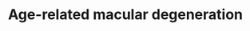 ---
annotations:
- id: DOID:10871
  parent: genetic disease
  type: Disease Ontology
  value: age related macular degeneration
- id: CL:0002586
  parent: animal cell
  type: Cell Type Ontology
  value: retinal pigment epithelial cell
authors:
- Eweitz
citedin: ''
communities: []
description: Age-related macular degeneration (AMD) is a leading cause of vision impairment
  in individuals aged 55 and older in the Western world.  This diagram shows metabolic
  pathway crosstalk in AMD.    In AMD, the upregulation of PARP2 expression leads
  to the downregulation of SIRT1. The depletion of SIRT1, a NAD+-dependent deacetylase,
  causes acetylation and inactivation of PGC-1α. Reduced SIRT1 levels activate the
  TORC1 complex in AMD, which inhibits autophagy through phosphorylation-mediated
  suppression of Atg13 and ULK1. Additionally, activated mTOR enhances glycolysis.
  MAPK3 expression is reduced in AMD RPE cells, which can result in increased PMAIP1
  mRNA levels, leading to higher NOXA protein expression. NOXA promotes changes in
  the mitochondrial membrane and the release of apoptogenic proteins. MDH1, a key
  gene in energy metabolism, is upregulated in AMD RPE cells. This cytosolic enzyme
  plays an essential role in the malate-aspartate shuttle, allowing malate to pass
  through the mitochondrial membrane, and facilitates the NAD/NADH-dependent reversible
  oxidation of oxaloacetate to malate. In AMD RPE cells, reduced AMPK activity may
  disrupt both catabolic and anabolic processes, further downregulating PGC-1α and
  SIRT1.   Inspired by Figure 7 in [Zhang et al. (2020)](https://pmc.ncbi.nlm.nih.gov/articles/PMC7016007/).
last-edited: 2025-03-26
ndex: null
organisms:
- Homo sapiens
redirect_from:
- /index.php/Pathway:WP5526
- /instance/WP5526
- /instance/WP5526_r138229
revision: r138229
schema-jsonld:
- '@context': https://schema.org/
  '@id': https://wikipathways.github.io/pathways/WP5526.html
  '@type': Dataset
  creator:
    '@type': Organization
    name: WikiPathways
  description: Age-related macular degeneration (AMD) is a leading cause of vision
    impairment in individuals aged 55 and older in the Western world.  This diagram
    shows metabolic pathway crosstalk in AMD.    In AMD, the upregulation of PARP2
    expression leads to the downregulation of SIRT1. The depletion of SIRT1, a NAD+-dependent
    deacetylase, causes acetylation and inactivation of PGC-1α. Reduced SIRT1 levels
    activate the TORC1 complex in AMD, which inhibits autophagy through phosphorylation-mediated
    suppression of Atg13 and ULK1. Additionally, activated mTOR enhances glycolysis.
    MAPK3 expression is reduced in AMD RPE cells, which can result in increased PMAIP1
    mRNA levels, leading to higher NOXA protein expression. NOXA promotes changes
    in the mitochondrial membrane and the release of apoptogenic proteins. MDH1, a
    key gene in energy metabolism, is upregulated in AMD RPE cells. This cytosolic
    enzyme plays an essential role in the malate-aspartate shuttle, allowing malate
    to pass through the mitochondrial membrane, and facilitates the NAD/NADH-dependent
    reversible oxidation of oxaloacetate to malate. In AMD RPE cells, reduced AMPK
    activity may disrupt both catabolic and anabolic processes, further downregulating
    PGC-1α and SIRT1.   Inspired by Figure 7 in [Zhang et al. (2020)](https://pmc.ncbi.nlm.nih.gov/articles/PMC7016007/).
  keywords:
  - MAPK3
  - MDH1
  - MLST8
  - MTOR
  - Malate
  - NAD+
  - Oxaloacetate
  - PARP2
  - PMAIP1
  - PPARGC1A
  - PRKAA1
  - PRKAA2
  - PRKAB1
  - PRKAB2
  - PRKAG1
  - PRKAG2
  - PRKAG3
  - RPS6KB1
  - RPTOR
  - SIRT1
  license: CC0
  name: Age-related macular degeneration
seo: CreativeWork
title: Age-related macular degeneration
wpid: WP5526
---